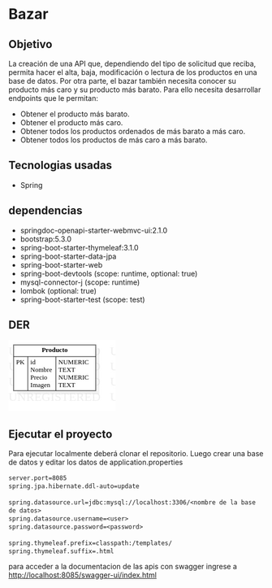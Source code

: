 # Bazar

## Objetivo
La creación de una API que, dependiendo del tipo de solicitud que reciba, permita hacer el alta, baja, modificación o lectura de los productos en una base de datos.
Por otra parte, el bazar también necesita conocer su producto más caro y su producto más barato. Para ello necesita desarrollar endpoints que le permitan:

- Obtener el producto más barato.
- Obtener el producto más caro.
- Obtener todos los productos ordenados de más barato a más caro.
- Obtener todos los productos de más caro a más barato.

## Tecnologias usadas

- Spring

## dependencias

- springdoc-openapi-starter-webmvc-ui:2.1.0
- bootstrap:5.3.0
- spring-boot-starter-thymeleaf:3.1.0
- spring-boot-starter-data-jpa
- spring-boot-starter-web
- spring-boot-devtools (scope: runtime, optional: true)
- mysql-connector-j (scope: runtime)
- lombok (optional: true)
- spring-boot-starter-test (scope: test)

## DER
<!-- cargar imagen  -->
![Producto](../../ERDDiagram.jpg)

## Ejecutar el proyecto

Para ejecutar localmente deberá clonar el repositorio.
Luego crear una base de datos y editar los datos de application.properties  

```.
server.port=8085
spring.jpa.hibernate.ddl-auto=update

spring.datasource.url=jdbc:mysql://localhost:3306/<nombre de la base de datos>
spring.datasource.username=<user>
spring.datasource.password=<password>

spring.thymeleaf.prefix=classpath:/templates/
spring.thymeleaf.suffix=.html
```

para acceder a la documentacion de las apis con swagger ingrese a [http://localhost:8085/swagger-ui/index.html](http://localhost:8085/swagger-ui/index.html)

